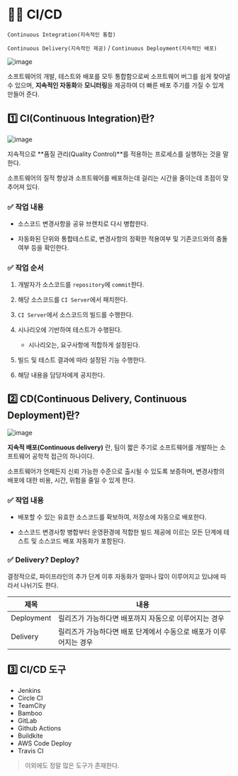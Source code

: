 # 🏃‍♂️ CI/CD

`Continuous Integration(지속적인 통합)`

`Continuous Delivery(지속적인 제공)` / `Continuous Deployment(지속적인 배포)`

![image](https://www.redhat.com/cms/managed-files/styles/wysiwyg_full_width/s3/ci-cd-flow-desktop_edited.png?itok=k5bkXL-F)

소프트웨어의 개발, 테스트와 배포를 모두 통합함으로써 소프트웨어 버그를 쉽게 찾아낼 수 있으며, **지속적인 자동화**와 **모니터링**을 제공하여 더 빠른 배포 주기를 가질 수 있게 만들어 준다.

## 1️⃣ CI(Continuous Integration)란?

![image](https://www.pagerduty.com/wp-content/uploads/2020/01/continuous-integration-2.png)

지속적으로 **품질 관리(Quality Control)**를 적용하는 프로세스를 실행하는 것을 말한다.

소프트웨어의 질적 향상과 소프트웨어를 배포하는데 걸리는 시간을 줄이는데 초점이 맞추어져 있다.

### ✅ 작업 내용

- 소스코드 변경사항을 공유 브랜치로 다시 병합한다.

- 자동화된 단위와 통합테스트로, 변경사항의 정확한 적용여부 및 기존코드와의 충돌여부 등을 확인한다.

### ✅ 작업 순서

1. 개발자가 소스코드를 `repository`에 `commit`한다.

2. 해당 소스코드를 `CI Server`에서 패치한다.

3. `CI Server`에서 소스코드의 빌드를 수행한다.

4. 시나리오에 기반하여 테스트가 수행된다.

   - 시나리오는, 요구사항에 적합하게 설정된다.

5. 빌드 및 테스트 결과에 따라 설정된 기능 수행한다.

6. 해당 내용을 담당자에게 공지한다.

## 2️⃣ CD(Continuous Delivery, Continuous Deployment)란?

![image](https://www.altexsoft.com/media/2017/08/CD-1024x699.png)

**지속적 배포(Continuous delivery)** 란, 팀이 짧은 주기로 소프트웨어를 개발하는 소프트웨어 공학적 접근의 하나이다.

소프트웨어가 언제든지 신뢰 가능한 수준으로 출시될 수 있도록 보증하며, 변경사항의 배포에 대한 비용, 시간, 위험을 줄일 수 있게 한다.

### ✅ 작업 내용

- 배포할 수 있는 유효한 소스코드를 확보하여, 저장소에 자동으로 배포한다.

- 소스코드 변경사항 병합부터 운영환경에 적합한 빌드 제공에 이르는 모든 단계에 테스트 및 소스코드 배포 자동화가 포함된다.

### ✅ Delivery? Deploy?

결정적으로, 파이프라인의 추가 단계 이후 자동화가 얼마나 많이 이루어지고 있냐에 따라서 나뉘기도 한다.

| 제목       | 내용                                                              |
| ---------- | ----------------------------------------------------------------- |
| Deployment | 릴리즈가 가능하다면 배포까지 자동으로 이루어지는 경우             |
| Delivery   | 릴리즈가 가능하다면 배포 단계에서 수동으로 배포가 이루어지는 경우 |

## 3️⃣ CI/CD 도구

- Jenkins
- Circle CI
- TeamCity
- Bamboo
- GitLab
- Github Actions
- Buildkite
- AWS Code Deploy
- Travis CI

> 이외에도 정말 많은 도구가 존재한다.
